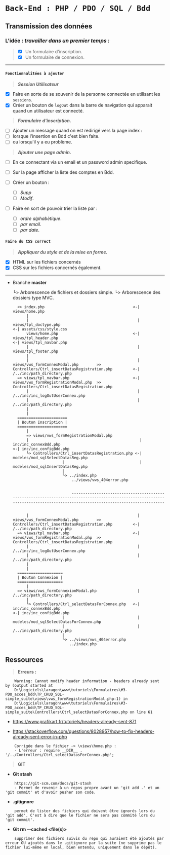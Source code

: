 # ```Back-End : PHP / PDO / SQL / Bdd```

## Transmission des données

### L'idée : _travailler dans un premier temps :_  

  > - [x] Un formulaire d'inscription.  
  > - [x] Un formulaire de connexion.

---

#### ```Fonctionnalitées à ajouter```

  > _**Session Utilisateur**_

   - [x] Faire en sorte de se souvenir de la personne connectée en utilisant les `sessions`.
   - [x] Créer un bouton de `logOut` dans la barre de navigation qui apparait quand un utilisateur est connecté.

  > _**Formulaire d'inscription.**_

   - [ ] Ajouter un message quand on est redirigé vers la page index :
   - [ ] lorsque l'insertion en Bdd c'est bien faite.
   - [ ] ou lorsqu'il y a eu problème.  

  > _**Ajouter une page admin.**_

  - [ ] En ce connectant via un email et un password admin specifique.

  - [ ] Sur la page afficher la liste des comptes en Bdd.
  - [ ] Créer un bouton :
      - [ ] _Supp_
      - [ ] _Modif_.
  - [ ] Faire en sort de pouvoir trier la liste par :
      - [ ] _ordre alphabètique_.
      - [ ] _par email_.
      - [ ] _par date_.

#### ```Faire du CSS correct```

  >_**Appliquer du style et de la mise en forme.**_

  - [x] HTML sur les fichiers concernés
  - [x] CSS sur les fichiers concernés également.

  ---

- Branche **master**

    └> Arborescence de fichiers et dossiers simple.
    └> Arborescence des dossiers type MVC.  

        <> index.php                                       <-| views/home.php
            |
            |                                                | views/tpl_doctype.php                                                                        <-| assets/css/style.css
            views/home.php                                 <-| views/tpl_header.php                                                                         <-| views/tpl_navbar.php
            |                                                | views/tpl_footer.php                                                                                 
            |                                                
            |                                                | views/vws_formConnexModal.php        >> Controllers/Ctrl_insertDatasRegistration.php         <-| /../inc/path_directory.php                
        => views/tpl_navbar.php                            <-| views/vws_formRegistrationModal.php  >> Controllers/Ctrl_insertDatasRegistration.php
            |                                                | /../inc/inc_logOutUserConnex.php
            |                                                | /../inc/path_directory.php
            |
            |
        ======================
        | Bouton Inscription |
        ======================               
            |
            => views/vws_formRegistrationModal.php
            |                                                 | inc/inc_connexBdd.php                                                                       <-| inc/inc_configBdd.php
            └> Controllers/Ctrl_insertDatasRegistration.php <-| modeles/mod_sqlSelectDatasReg.php                                 
                            |                                 | modeles/mod_sqlInsertDatasReg.php
                            |
                            └> ../index.php
                                ../views/vws_404error.php


                                -------------------------------------------------------------------------------------------------------------------------------------------------------------------------------


            |                                                | views/vws_formConnexModal.php        >> Controllers/Ctrl_insertDatasRegistration.php         <-| /../inc/path_directory.php                
        => views/tpl_navbar.php                            <-| views/vws_formRegistrationModal.php  >> Controllers/Ctrl_insertDatasRegistration.php
            |                                                | /../inc/inc_logOutUserConnex.php
            |                                                | /../inc/path_directory.php
            |
            |
        ====================              
        | Bouton Connexion |
        ====================
            |
        => views/vws_formConnexionModal.php                  | /../inc/path_directory.php
            |                                                
            └> Controllers/Ctrl_selectDatasForConnex.php   <-| inc/inc_connexBdd.php                                                                        <-| inc/inc_configBdd.php
                            |                                | modeles/mod_sqlSelectDatasForConnex.php   
                            |                                | /../inc/path_directory.php                                                         
                            |
                            └> ../views/vws_404error.php
                               ../index.php

## Ressources

> **Erreurs :**
```
    Warning: Cannot modify header information - headers already sent by (output started at  
    D:\Logiciels\laragon\www\tutoriels\Formulaires\#3-PDO_acces_bdd\TP_CRUD_SQL-simple_suite\views\vws_formRegistrationModal.php:1) in
    D:\Logiciels\laragon\www\tutoriels\Formulaires\#3-PDO_acces_bdd\TP_CRUD_SQL-simple_suite\Controllers\Ctrl_selectDatasForConnex.php on line 61
```

- https://www.grafikart.fr/tutoriels/headers-already-sent-871  

- https://stackoverflow.com/questions/8028957/how-to-fix-headers-already-sent-error-in-php  

```
    Corrigée dans le fichier -> \views\home.php :
    - L'erreur : require __DIR__ . '/../Controllers/Ctrl_selectDatasForConnex.php';
```
> **GIT**

- **Git stash**

```
    https://git-scm.com/docs/git-stash
    - Permet de revenir à un repos propre avant un 'git add .' et un 'git commit' et d'avoir pusher son code.
```

- **.gitignore**

```
    permet de lister des fichiers qui doivent être ignorés lors du 'git add'. C'est à dire que le fichier ne sera pas commité lors du 'git commit'.
```

- **Git rm --cached <file(s)>** 

```
    supprimer des fichiers suivis du repo qui auraient été ajoutés par erreur OU ajoutés dans le .gitignore par la suite (ne supprime pas le fichier lui-même en local, bien entendu, uniquement dans le dépôt).
```
